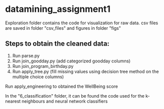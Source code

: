 # datamining_assignment1

Exploration folder contains the code for visualization for raw data.
csv files are saved in folder "csv_files" and figures in folder "figs"

## Steps to obtain the cleaned data:
1. Run parse.py
2. Run join_goodday.py (add categorized goodday columns)
3. Run join_program_birthday.py 
4. Run apply_tree.py (fill missing values using decision tree method on the multiple choice columns)

Run apply_engineering to obtained the WellBeing score

In the "6_classification" folder, it can be found the code used for the k-nearest neighbours and neural network classifiers